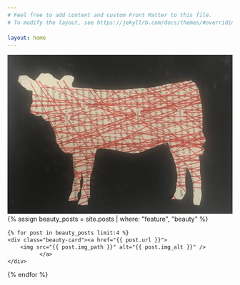 ```yaml
---
# Feel free to add content and custom Front Matter to this file.
# To modify the layout, see https://jekyllrb.com/docs/themes/#overriding-theme-defaults

layout: home
---
```

     
<div class="beauty-wrap"><div class="horiz-beauty"><a href="/the-work/"><img src="assets/img/calf.jpg" /></a></div>
    <div class="beauty-container">
<div class="resp-beauty-gallery">
 {% assign beauty_posts = site.posts | where: "feature", "beauty" %}

    {% for post in beauty_posts limit:4 %}
    <div class="beauty-card"><a href="{{ post.url }}">
        <img src="{{ post.img_path }}" alt="{{ post.img_alt }}" />
              </a>
    </div>
  {% endfor %}
</div>
</div>
</div>